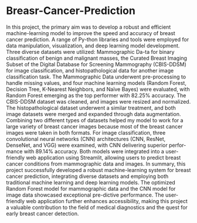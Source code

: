 # Breasr-Cancer-Prediction

In this project, the primary aim was to develop a robust and efficient machine-learning model to improve the speed and accuracy of breast cancer prediction. A range of Py-thon libraries and tools were employed for data manipulation, visualization, and deep learning model development. Three diverse datasets were utilized: Mammographic Da-ta for binary classification of benign and malignant masses, the Curated Breast Imaging Subset of the Digital Database for Screening Mammography (CBIS-DDSM) for image classification, and histopathological data for another image classification task. The Mammographic Data underwent pre-processing to handle missing values, and four machine learning models (Random Forest, Decision Tree, K-Nearest Neighbors, and Naïve Bayes) were evaluated, with Random Forest emerging as the top performer with 82.25% accuracy. The CBIS-DDSM dataset was cleaned, and images were resized and normalized. The histopathological dataset underwent a similar treatment, and both image datasets were merged and expanded through data augmentation. Combining two different types of datasets helped my model to work for a large variety of breast cancer images because most of the breast cancer images were taken in both formats.  For image classification, three convolutional neural networks (CNN) architectures (CNN, ResNet, DenseNet, and VGG) were examined, with CNN delivering superior perfor-mance with 89.14% accuracy. Both models were integrated into a user-friendly web application using Streamlit, allowing users to predict breast cancer conditions from mammographic data and images. 
In summary, this project successfully developed a robust machine-learning system for breast cancer prediction, integrating diverse datasets and employing both traditional machine learning and deep learning models. The optimized Random Forest model for mammographic data and the CNN model for image data showcased exceptional pre-dictive performance. The user-friendly web application further enhances accessibility, making this project a valuable contribution to the field of medical diagnostics and the quest for early breast cancer detection.

